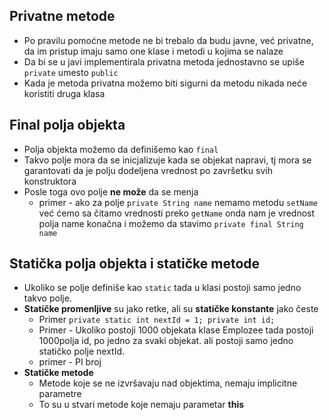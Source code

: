 ## Privatne metode

* Po pravilu pomoćne metode ne bi trebalo da budu javne, već privatne, da im pristup imaju samo one klase i metodi u kojima se nalaze
* Da bi se u javi implementirala privatna metoda jednostavno se upiše `private` umesto `public`
* Kada je metoda privatna možemo biti sigurni da metodu nikada neće koristiti druga klasa

## Final polja objekta

* Polja objekta možemo da definišemo kao `final`
* Takvo polje mora da se inicjalizuje kada se objekat napravi, tj mora se garantovati da je polju dodeljena vrednost po završetku svih konstruktora
* Posle toga ovo polje **ne može** da se menja
  * primer - ako za polje `private String name` nemamo metodu `setName` već ćemo sa čitamo vrednosti preko `getName` onda nam je vrednost polja name konačna i možemo da stavimo `private final String name`

## Statička polja objekta i statičke metode

* Ukoliko se polje definiše kao `static` tada u klasi postoji samo jedno takvo polje. 
* **Statičke promenljive** su jako retke, ali su **statičke konstante** jako česte
  * Primer `private static int nextId = 1; private int id;` 
  * Primer - Ukoliko postoji 1000 objekata klase Emplozee tada postoji 1000polja id, po jedno za svaki objekat. ali postoji samo jedno statičko polje nextId. 
  * primer - PI broj
* **Statičke metode**
  * Metode koje se ne izvršavaju nad objektima, nemaju implicitne parametre
  * To su u stvari metode koje nemaju parametar **this**